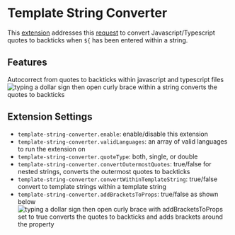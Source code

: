 # Template String Converter

This [extension](https://marketplace.visualstudio.com/items?itemName=meganrogge.template-string-converter)  addresses this [request](https://github.com/microsoft/vscode/issues/56704) to convert Javascript/Typescript quotes to backticks when `${` has been entered within a string.

## Features

Autocorrect from quotes to backticks within javascript and typescript files
![typing a dollar sign then open curly brace within a string converts the quotes to backticks](https://raw.githubusercontent.com/meganrogge/template-string-converter/master/demo.gif)

## Extension Settings

* `template-string-converter.enable`: enable/disable this extension
* `template-string-converter.validLanguages`: an array of valid languages to run the extension on
* `template-string-converter.quoteType`: both, single, or double 
* `template-string-converter.convertOutermostQuotes`: true/false for nested strings, converts the outermost quotes to backticks
* `template-string-converter.convertWithinTemplateString`: true/false convert to template strings within a template string
* `template-string-converter.addBracketsToProps`: true/false as shown below ![typing a dollar sign then open curly brace with addBracketsToProps set to true converts the quotes to backticks and adds brackets around the property](https://raw.githubusercontent.com/meganrogge/template-string-converter/master/demo2.gif)